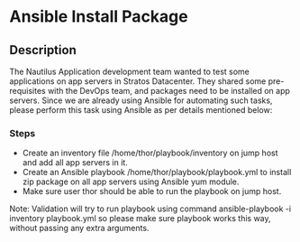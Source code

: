 # Ansible Install Package

## Description

The Nautilus Application development team wanted to test some applications on app servers in Stratos Datacenter. They shared some pre-requisites with the DevOps team, and packages need to be installed on app servers. Since we are already using Ansible for automating such tasks, please perform this task using Ansible as per details mentioned below:

### Steps

- Create an inventory file /home/thor/playbook/inventory on jump host and add all app servers in it.
- Create an Ansible playbook /home/thor/playbook/playbook.yml to install zip package on all  app servers using Ansible yum module.
- Make sure user thor should be able to run the playbook on jump host.

 Note: Validation will try to run playbook using command ansible-playbook -i inventory playbook.yml so please make sure playbook works this way, without passing any extra arguments.
